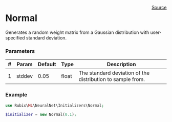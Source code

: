 <span style="float:right;"><a href="https://github.com/RubixML/RubixML/blob/master/src/NeuralNet/Initializers/Normal.php">Source</a></span>

# Normal
Generates a random weight matrix from a Gaussian distribution with user-specified standard deviation.

### Parameters
| # | Param | Default | Type | Description |
|---|---|---|---|---|
| 1 | stddev | 0.05 | float | The standard deviation of the distribution to sample from. |

### Example
```php
use Rubix\ML\NeuralNet\Initializers\Normal;

$initializer = new Normal(0.1);
```